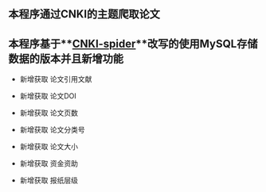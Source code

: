 ## 本程序通过CNKI的主题爬取论文

## 本程序基于**[CNKI-spider](https://github.com/Dramwig/CNKI-spider)**改写的使用MySQL存储数据的版本并且新增功能

* 新增获取    论文引用文献

* 新增获取    论文DOI

* 新增获取    论文页数

* 新增获取    论文分类号

* 新增获取    论文大小

* 新增获取    资金资助

* 新增获取    报纸层级

  

